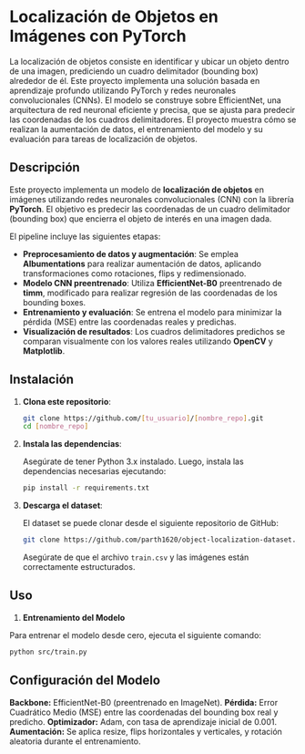 # Localización de Objetos en Imágenes con PyTorch

La localización de objetos consiste en identificar y ubicar un objeto dentro de una imagen, prediciendo un cuadro delimitador (bounding box) alrededor de él. Este proyecto implementa una solución basada en aprendizaje profundo utilizando PyTorch y 
redes neuronales convolucionales (CNNs). El modelo se construye sobre EfficientNet, una arquitectura de red neuronal eficiente y precisa, que se ajusta para predecir las coordenadas de los cuadros delimitadores. El proyecto muestra cómo se realizan la aumentación de datos, el entrenamiento del modelo y su evaluación para tareas de localización de objetos.

## Descripción

Este proyecto implementa un modelo de **localización de objetos** en imágenes utilizando redes neuronales convolucionales (CNN) con la librería **PyTorch**. El objetivo es predecir las coordenadas de un cuadro delimitador (bounding box) que encierra el objeto de interés en una imagen dada.

El pipeline incluye las siguientes etapas:

- **Preprocesamiento de datos y augmentación**: Se emplea **Albumentations** para realizar aumentación de datos, aplicando transformaciones como rotaciones, flips y redimensionado.
- **Modelo CNN preentrenado**: Utiliza **EfficientNet-B0** preentrenado de **timm**, modificado para realizar regresión de las coordenadas de los bounding boxes.
- **Entrenamiento y evaluación**: Se entrena el modelo para minimizar la pérdida (MSE) entre las coordenadas reales y predichas.
- **Visualización de resultados**: Los cuadros delimitadores predichos se comparan visualmente con los valores reales utilizando **OpenCV** y **Matplotlib**.



## Instalación

1. **Clona este repositorio**:

    ```bash
    git clone https://github.com/[tu_usuario]/[nombre_repo].git
    cd [nombre_repo]
    ```

2. **Instala las dependencias**:

    Asegúrate de tener Python 3.x instalado. Luego, instala las dependencias necesarias ejecutando:

    ```bash
    pip install -r requirements.txt
    ```

3. **Descarga el dataset**:

    El dataset se puede clonar desde el siguiente repositorio de GitHub:

    ```bash
    git clone https://github.com/parth1620/object-localization-dataset.git
    ```

    Asegúrate de que el archivo `train.csv` y las imágenes están correctamente estructurados.

## Uso

1. **Entrenamiento del Modelo**

Para entrenar el modelo desde cero, ejecuta el siguiente comando:

```bash
python src/train.py
```


## Configuración del Modelo

**Backbone:** EfficientNet-B0 (preentrenado en ImageNet).
**Pérdida:** Error Cuadrático Medio (MSE) entre las coordenadas del bounding box real y predicho.
**Optimizador:** Adam, con tasa de aprendizaje inicial de 0.001.
**Aumentación:** Se aplica resize, flips horizontales y verticales, y rotación aleatoria durante el entrenamiento.
